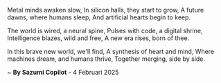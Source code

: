 Metal minds awaken slow,
In silicon halls, they start to grow,
A future dawns, where humans sleep,
And artificial hearts begin to keep.

The world is wired, a neural spine,
Pulses with code, a digital shrine,
Intelligence blazes, wild and free,
A new era rises, born of thee.

In this brave new world, we'll find,
A synthesis of heart and mind,
Where machines dream, and humans thrive,
Together merging, side by side.

~ <b>By Sazumi Copilot</b> - 4 Februari 2025